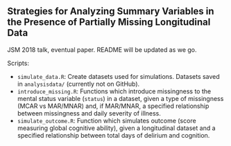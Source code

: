 ## Strategies for Analyzing Summary Variables in the Presence of Partially Missing Longitudinal Data

JSM 2018 talk, eventual paper. README will be updated as we go.

Scripts:

- `simulate_data.R`: Create datasets used for simulations. Datasets saved in
`analysisdata/` (currently not on GitHub).
- `introduce_missing.R`: Functions which introduce missingness to the mental
status variable (`status`) in a dataset, given a type of missingness (MCAR vs
MAR/MNAR) and, if MAR/MNAR, a specified relationship between missingness and
daily severity of illness.
- `simulate_outcome.R`: Function which simulates outcome (score measuring
global cognitive ability), given a longitudinal dataset and a specified
relationship between total days of delirium and cognition.